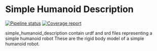 # Simple Humanoid Description

[![Pipeline status](https://gitlab.laas.fr/laas/simple_humanoid_description/badges/master/pipeline.svg)](https://gitlab.laas.fr/laas/simple_humanoid_description/commits/master)
[![Coverage report](https://gitlab.laas.fr/laas/simple_humanoid_description/badges/master/coverage.svg?job=doc-coverage)](http://projects.laas.fr/gepetto/doc/laas/simple_humanoid_description/master/coverage/)


simple_humanoid_description contain urdf and srd files representing a simple humanoid robot
These are the rigid body model of a simple humanoid robot.
